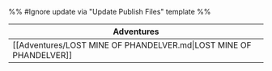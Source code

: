 %% #Ignore update via "Update Publish Files" template %% 

| Adventures                                                         |
| ------------------------------------------------------------------ |
| [[Adventures/LOST MINE OF PHANDELVER.md\|LOST MINE OF PHANDELVER]] |
